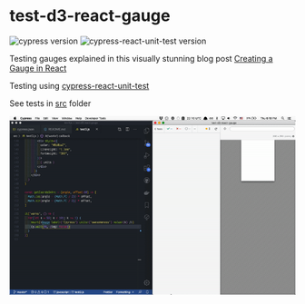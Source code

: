 # test-d3-react-gauge

![cypress version](https://img.shields.io/badge/cypress-5.5.0-brightgreen) ![cypress-react-unit-test version](https://img.shields.io/badge/cypress--react--unit--test-4.16.5-brightgreen)

Testing gauges explained in this visually stunning blog post [Creating a Gauge in React](https://wattenberger.com/blog/gauge)

Testing using [cypress-react-unit-test](https://github.com/bahmutov/cypress-react-unit-test)

See tests in [src](src) folder

![Demo](images/gauge.gif)
